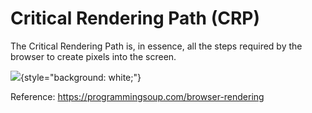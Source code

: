 ---
---

# Critical Rendering Path (CRP)

The Critical Rendering Path is, in essence, all the steps required by the browser to create pixels into the screen.

![](https://programmingsoup.com/images/Critical-Rendering-Path.png){style="background: white;"}

Reference: https://programmingsoup.com/browser-rendering
